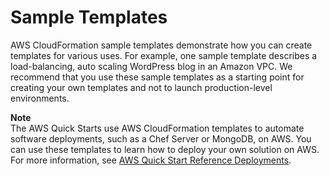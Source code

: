 # Sample Templates<a name="cfn-sample-templates"></a>

AWS CloudFormation sample templates demonstrate how you can create templates for various uses\. For example, one sample template describes a load\-balancing, auto scaling WordPress blog in an Amazon VPC\. We recommend that you use these sample templates as a starting point for creating your own templates and not to launch production\-level environments\.

**Note**  
 The AWS Quick Starts use AWS CloudFormation templates to automate software deployments, such as a Chef Server or MongoDB, on AWS\. You can use these templates to learn how to deploy your own solution on AWS\. For more information, see [AWS Quick Start Reference Deployments](https://aws.amazon.com/quickstart/)\.